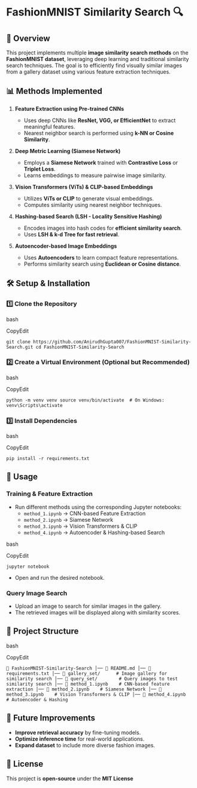 **FashionMNIST Similarity Search 🔍**
=====================================

**📌 Overview**
---------------

This project implements multiple **image similarity search methods** on the **FashionMNIST dataset**, leveraging deep learning and traditional similarity search techniques. The goal is to efficiently find visually similar images from a gallery dataset using various feature extraction techniques.

**📊 Methods Implemented**
--------------------------

1.  **Feature Extraction using Pre-trained CNNs**

    -   Uses deep CNNs like **ResNet, VGG, or EfficientNet** to extract meaningful features.
    -   Nearest neighbor search is performed using **k-NN or Cosine Similarity**.
2.  **Deep Metric Learning (Siamese Network)**

    -   Employs a **Siamese Network** trained with **Contrastive Loss** or **Triplet Loss**.
    -   Learns embeddings to measure pairwise image similarity.
3.  **Vision Transformers (ViTs) & CLIP-based Embeddings**

    -   Utilizes **ViTs or CLIP** to generate visual embeddings.
    -   Computes similarity using nearest neighbor techniques.
4.  **Hashing-based Search (LSH - Locality Sensitive Hashing)**

    -   Encodes images into hash codes for **efficient similarity search**.
    -   Uses **LSH & k-d Tree for fast retrieval**.
5.  **Autoencoder-based Image Embeddings**

    -   Uses **Autoencoders** to learn compact feature representations.
    -   Performs similarity search using **Euclidean or Cosine distance**.

**🛠️ Setup & Installation**
----------------------------

### **1️⃣ Clone the Repository**

bash

CopyEdit

`git clone https://github.com/AnirudhGupta007/FashionMNIST-Similarity-Search.git
cd FashionMNIST-Similarity-Search`

### **2️⃣ Create a Virtual Environment (Optional but Recommended)**

bash

CopyEdit

`python -m venv venv
source venv/bin/activate  # On Windows: venv\Scripts\activate`

### **3️⃣ Install Dependencies**

bash

CopyEdit

`pip install -r requirements.txt`

**🚀 Usage**
------------

### **Training & Feature Extraction**

-   Run different methods using the corresponding Jupyter notebooks:
    -   `method_1.ipynb` → CNN-based Feature Extraction
    -   `method_2.ipynb` → Siamese Network
    -   `method_3.ipynb` → Vision Transformers & CLIP
    -   `method_4.ipynb` → Autoencoder & Hashing-based Search

bash

CopyEdit

`jupyter notebook`

-   Open and run the desired notebook.

### **Query Image Search**

-   Upload an image to search for similar images in the gallery.
-   The retrieved images will be displayed along with similarity scores.

**📂 Project Structure**
------------------------

bash

CopyEdit

`📁 FashionMNIST-Similarity-Search
│── 📄 README.md
│── 📄 requirements.txt
│── 📁 gallery_set/      # Image gallery for similarity search
│── 📁 query_set/        # Query images to test similarity search
│── 📝 method_1.ipynb    # CNN-based feature extraction
│── 📝 method_2.ipynb    # Siamese Network
│── 📝 method_3.ipynb    # Vision Transformers & CLIP
│── 📝 method_4.ipynb    # Autoencoder & Hashing`

**📌 Future Improvements**
--------------------------

-   **Improve retrieval accuracy** by fine-tuning models.
-   **Optimize inference time** for real-world applications.
-   **Expand dataset** to include more diverse fashion images.

**📜 License**
--------------

This project is **open-source** under the **MIT License**
